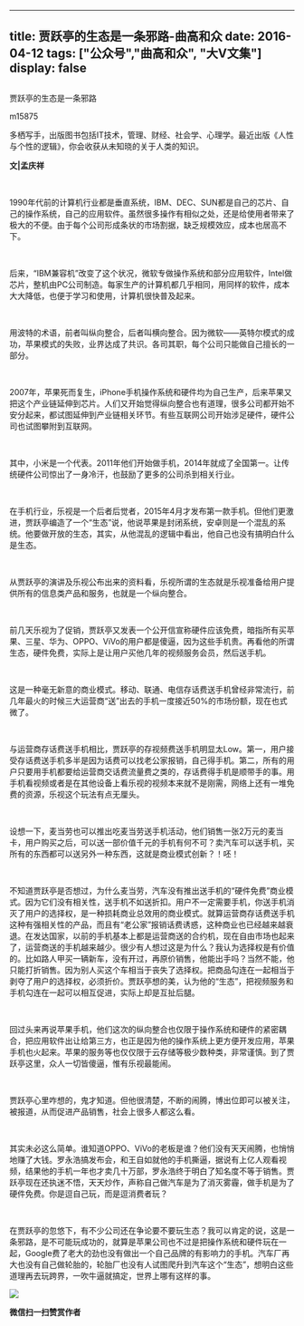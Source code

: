 
---
title:   贾跃亭的生态是一条邪路-曲高和众
date: 2016-04-12
tags: ["公众号","曲高和众", "大V文集"]
display: false
---


## 



贾跃亭的生态是一条邪路




m15875




多栖写手，出版图书包括IT技术，管理、财经、社会学、心理学。最近出版《人性与个性的逻辑》，你会收获从未知晓的关于人类的知识。


**文|孟庆祥**

&nbsp;

1990年代前的计算机行业都是垂直系统，IBM、DEC、SUN都是自己的芯片、自己的操作系统，自己的应用软件。虽然很多操作有相似之处，还是给使用者带来了极大的不便。由于每个公司形成条状的市场割据，缺乏规模效应，成本也居高不下。

&nbsp;

后来，“IBM兼容机”改变了这个状况，微软专做操作系统和部分应用软件，Intel做芯片，整机由PC公司制造。每家生产的计算机都几乎相同，用同样的软件，成本大大降低，也便于学习和使用，计算机很快普及起来。

&nbsp;

用波特的术语，前者叫纵向整合，后者叫横向整合。因为微软——英特尔模式的成功，苹果模式的失败，业界达成了共识。各司其职，每个公司只能做自己擅长的一部分。

&nbsp;

2007年，苹果死而复生，iPhone手机操作系统和硬件均为自己生产，后来苹果又把这个产业链延伸到芯片。人们又开始觉得纵向整合也有道理，很多公司都开始不安分起来，都试图延伸到产业链相关环节。有些互联网公司开始涉足硬件，硬件公司也试图攀附到互联网。

&nbsp;

其中，小米是一个代表。2011年他们开始做手机，2014年就成了全国第一。让传统硬件公司惊出了一身冷汗，也鼓励了更多的公司杀到相关行业。

&nbsp;

在手机行业，乐视是一个后者后觉者，2015年4月才发布第一款手机。但他们更激进，贾跃亭编造了一个“生态”说，他说苹果是封闭系统，安卓则是一个混乱的系统。他要做开放的生态，其实，从他混乱的逻辑中看出，他自己也没有搞明白什么是生态。

&nbsp;

从贾跃亭的演讲及乐视公布出来的资料看，乐视所谓的生态就是乐视准备给用户提供所有的信息类产品和服务，也就是一个纵向整合。

&nbsp;

前几天乐视为了促销，贾跃亭又发表一个公开信宣称硬件应该免费，暗指所有买苹果、三星、华为、OPPO、ViVo的用户都是傻逼，因为这些手机贵。再看他的所谓生态，硬件免费，实际上是让用户买他几年的视频服务会员，然后送手机。

&nbsp;

这是一种毫无新意的商业模式。移动、联通、电信存话费送手机曾经非常流行，前几年最火的时候三大运营商“送”出去的手机一度接近50%的市场份额，现在也式微了。

&nbsp;

与运营商存话费送手机相比，贾跃亭的存视频费送手机明显太Low。第一，用户接受存话费送手机多半是因为话费可以找老公家报销，自己得手机。第二，所有的用户只要用手机都要给运营商交话费流量费之类的，存话费得手机是顺带手的事。用手机看视频或者是在其他设备上看乐视的视频本来就不是刚需，网络上还有一堆免费的资源，乐视这个玩法有点无厘头。

&nbsp;

设想一下，麦当劳也可以推出吃麦当劳送手机活动，他们销售一张2万元的麦当卡，用户购买之后，可以送一部价值千元的手机有何不可？卖汽车可以送手机，买所有的东西都可以送另外一种东西，这就是商业模式创新？！呸！

&nbsp;

不知道贾跃亭是否想过，为什么麦当劳，汽车没有推出送手机的“硬件免费”商业模式。因为它们没有相关性，送手机不如送折扣。用户不一定需要手机，你送手机消灭了用户的选择权，是一种损耗商业总效用的商业模式。就算运营商存话费送手机这种有强相关性的产品，而且有“老公家”报销话费诱惑，这种商业也已经越来越衰退。在发达国家，以前的手机基本上都是运营商送的合约机，现在自由市场也起来了，运营商送的手机越来越少。很少有人想过这是为什么？我认为选择权是有价值的。比如路人甲买一辆新车，没有开过，再原价销售，他能出手吗？当然不能，他只能打折销售。因为别人买这个车相当于丧失了选择权。把商品勾连在一起相当于剥夺了用户的选择权，必须折价。贾跃亭想的美，认为他的“生态”，把视频服务和手机勾连在一起可以相互促进，实际上却是互扯后腿。

&nbsp;

回过头来再说苹果手机，他们这次的纵向整合也仅限于操作系统和硬件的紧密耦合，把应用软件出让给第三方，也正是因为他的操作系统上更方便开发应用，苹果手机也火起来。苹果的服务等也仅仅限于云存储等极少数种类，非常谨慎。到了贾跃亭这里，众人一切皆傻逼，惟有乐视最能闹。

&nbsp;

贾跃亭心里咋想的，鬼才知道。但他很清楚，不断的闹腾，博出位即可以被关注，被报道，从而促进产品销售，社会上很多人都这么看。

&nbsp;

其实未必这么简单。谁知道OPPO、ViVo的老板是谁？他们没有天天闹腾，也悄悄地赚了大钱。罗永浩搞发布会，和王自如就他的手机撕逼，据说有上亿人观看视频，结果他的手机一年也才卖几十万部，罗永浩终于明白了知名度不等于销售。贾跃亭现在还执迷不悟，天天炒作，声称自己做汽车是为了消灭雾霾，做手机是为了硬件免费。你是逗自己玩，而是逗消费者玩？

&nbsp;

在贾跃亭的忽悠下，有不少公司还在争论要不要玩生态？我可以肯定的说，这是一条邪路，是不可能玩成功的，就算是苹果公司也不过是把操作系统和硬件玩在一起，Google费了老大的劲也没有做出一个自己品牌的有影响力的手机。汽车厂再大也没有自己做轮胎的，轮胎厂也没有人试图爬升到汽车这个“生态”，想明白这些道理再去玩跨界，一吹牛逼就搞定，世界上哪有这样的事。





<img data-s="300,640" data-type="jpeg" src="http://mmbiz.qpic.cn/mmbiz/fxGMiaL5Zj1gAtMBdoRAfrkfBNF0WEAG9elY136EMERA8zleoqyibsc68mLpoiagDqkzcRhEo0psRuCqoQbcWg52w/0?wx_fmt=jpeg" data-ratio="1" data-w="430"/>


**微信扫一扫赞赏作者**













